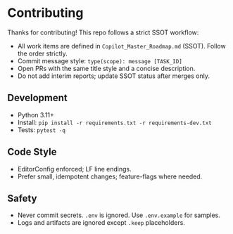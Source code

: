 # Contributing

Thanks for contributing! This repo follows a strict SSOT workflow:

- All work items are defined in `Copilot_Master_Roadmap.md` (SSOT). Follow the order strictly.
- Commit message style: `type(scope): message [TASK_ID]`
- Open PRs with the same title style and a concise description.
- Do not add interim reports; update SSOT status after merges only.

## Development
- Python 3.11+
- Install: `pip install -r requirements.txt -r requirements-dev.txt`
- Tests: `pytest -q`

## Code Style
- EditorConfig enforced; LF line endings.
- Prefer small, idempotent changes; feature-flags where needed.

## Safety
- Never commit secrets. `.env` is ignored. Use `.env.example` for samples.
- Logs and artifacts are ignored except `.keep` placeholders.
